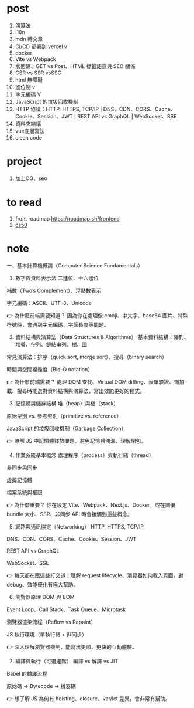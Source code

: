 # post

1. 演算法
2. i18n
3. mdn 轉文章
4. CI/CD 部署到 vercel v
5. docker
6. Vite vs Webpack
7. 狀態碼、GET vs Post、HTML 標籤語意與 SEO 關係
8. CSR vs SSR vsSSG
9. html 無障礙
10. 進位制 v
11. 字元編碼 V
12. JavaScript 的垃圾回收機制
13. HTTP 協議：HTTP, HTTPS, TCP/IP | DNS、CDN、CORS、Cache、Cookie、Session、JWT | REST API vs GraphQL | WebSocket、SSE
14. 資料夾結構
15. vue底層寫法
16. clean code

# project
1. 加上OG、seo

# to read
1. front roadmap https://roadmap.sh/frontend
2. [cs50](https://www.edx.org/learn/computer-science/harvard-university-cs50-s-introduction-to-computer-science)


# note
 一、基本計算機概論（Computer Science Fundamentals）
1. 數字與資料表示法
二進位、十六進位

補數（Two’s Complement）、浮點數表示

字元編碼：ASCII、UTF-8、Unicode

👉 為什麼前端需要知道？
因為你在處理像 emoji、中文字、base64 圖片、特殊符號時，會遇到字元編碼、字節長度等問題。

2. 資料結構與演算法（Data Structures & Algorithms）
基本資料結構：陣列、堆疊、佇列、鏈結串列、樹、圖

常見演算法：排序（quick sort, merge sort）、搜尋（binary search）

時間與空間複雜度（Big-O notation）

👉 為什麼前端需要？
處理 DOM 查找、Virtual DOM diffing、表單驗證、懶加載、搜尋時能選對資料結構與演算法，寫出效能更好的程式。

3. 記憶體與儲存結構
堆（heap）與棧（stack）

原始型別 vs. 參考型別（primitive vs. reference）

JavaScript 的垃圾回收機制（Garbage Collection）

👉 瞭解 JS 中記憶體釋放問題、避免記憶體洩漏、理解閉包。

4. 作業系統基本概念
處理程序（process）與執行緒（thread）

非同步與同步

虛擬記憶體

檔案系統與權限

👉 為什麼重要？
你在設定 Vite、Webpack、Next.js、Docker，或在調優 bundle 大小、SSR、非同步 API 時會接觸到這些概念。

5. 網路與通訊協定（Networking）
HTTP, HTTPS, TCP/IP

DNS、CDN、CORS、Cache、Cookie、Session、JWT

REST API vs GraphQL

WebSocket、SSE

👉 每天都在跟這些打交道！理解 request lifecycle、瀏覽器如何載入頁面，對 debug、效能優化有極大幫助。

6. 瀏覽器原理
DOM 與 BOM

Event Loop、Call Stack、Task Queue、Microtask

瀏覽器渲染流程（Reflow vs Repaint）

JS 執行環境（單執行緒 + 非同步）

👉 深入理解瀏覽器機制，能寫出更順、更快的互動體驗。

7. 編譯與執行（可選進階）
編譯 vs 解譯 vs JIT

Babel 的轉譯流程

原始碼 → Bytecode → 機器碼

👉 想了解 JS 為何有 hoisting、closure、var/let 差異，會非常有幫助。
